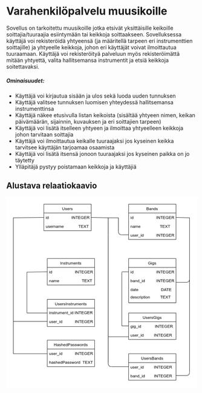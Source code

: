 # Varahenkilöpalvelu muusikoille


Sovellus on tarkoitettu muusikoille jotka etsivät yksittäisille keikoille soittajia/tuuraajia esiintymään tai keikkoja soittaakseen. Sovelluksessa käyttäjä voi rekisteröidä yhtyeensä (ja määritellä tarpeen eri instrumenttien soittajille) ja yhtyeelle keikkoja, johon eri käyttäjät voivat ilmoittautua tuuraamaan. Käyttäjä voi rekisteröityä palveluun myös rekisteröimättä mitään yhtyettä, valita hallitsemansa instrumentit ja etsiä keikkoja soitettavaksi.
  
##### Ominaisuudet:

- Käyttäjä voi kirjautua sisään ja ulos sekä luoda uuden tunnuksen
- Käyttäjä valitsee tunnuksen luomisen yhteydessä hallitsemansa instrumenttinsa
- Käyttäjä näkee etusivulla listan keikoista (sisältää yhtyeen nimen, keikan päivämäärän, sijainnin, kuvauksen ja eri soittajien tarpeen)
- Käyttäjä voi lisätä itselleen yhtyeen ja ilmoittaa yhtyeelleen keikkoja johon tarvitaan soittajia
- Käyttäjä voi ilmoittautua keikalle tuuraajaksi jos kyseinen keikka tarvitsee käyttäjän tarjoamaa osaamista
- Käyttäjä voi lisätä itsensä jonoon tuuraajaksi jos kyseinen paikka on jo täytetty
- Ylläpitäjä pystyy poistamaan keikkoja ja käyttäjiä


## Alustava relaatiokaavio



![schema](https://github.com/Faktatykki/musician-reserve-service/blob/main/documentation/spareperson_schema.png)




